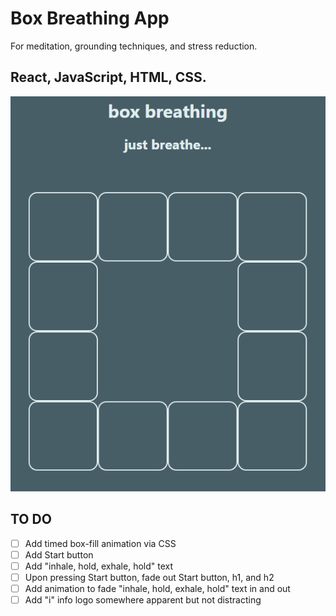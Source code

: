 # Box Breathing App
For meditation, grounding techniques, and stress reduction.
## React, JavaScript, HTML, CSS.
![Box Breathing screen, in progress](readme-in-prog.png)

## TO DO
- [ ] Add timed box-fill animation via CSS
- [ ] Add Start button
- [ ] Add "inhale, hold, exhale, hold" text
- [ ] Upon pressing Start button, fade out Start button, h1, and h2
- [ ] Add animation to fade "inhale, hold, exhale, hold" text in and out
- [ ] Add "i" info logo somewhere apparent but not distracting